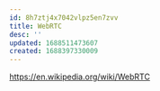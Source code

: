 ```yaml
---
id: 8h7ztj4x7042vlpz5en7zvv
title: WebRTC
desc: ''
updated: 1688511473607
created: 1688397330009
---
```


https://en.wikipedia.org/wiki/WebRTC
